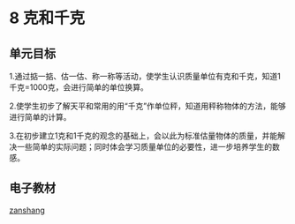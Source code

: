 # 8 克和千克

## 单元目标

1.通过掂一掂、估一估、称一称等活动，使学生认识质量单位有克和千克，知道1千克=1000克，会进行简单的单位换算。

2.使学生初步了解天平和常用的用“千克”作单位秤，知道用秤称物体的方法，能够进行简单的计算。

3.在初步建立1克和1千克的观念的基础上，会以此为标准估量物体的质量，并能解决一些简单的实际问题；同时体会学习质量单位的必要性，进一步培养学生的数感。

## 电子教材

<Ebook grade="xxsx2b" :pages="100" :paged="108" ></Ebook>

[zanshang](../res/zanshang.md ':include')